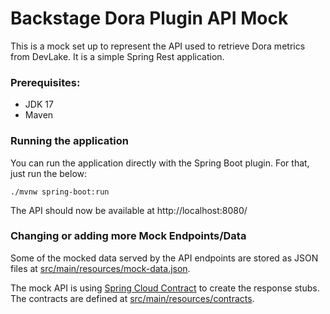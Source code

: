 # Backstage Dora Plugin API Mock

This is a mock set up to represent the API used to retrieve Dora metrics from DevLake. It is a simple Spring Rest application.

### Prerequisites:

- JDK 17
- Maven

### Running the application

You can run the application directly with the Spring Boot plugin. For that, just run the below:

```
./mvnw spring-boot:run
```

The API should now be available at http://localhost:8080/

### Changing or adding more Mock Endpoints/Data

Some of the mocked data served by the API endpoints are stored as JSON files at [src/main/resources/mock-data.json](src/main/resources/stubs).

The mock API is using [Spring Cloud Contract](https://spring.io/projects/spring-cloud-contract) to create the response stubs.
The contracts are defined at [src/main/resources/contracts](src/main/resources/contracts).
